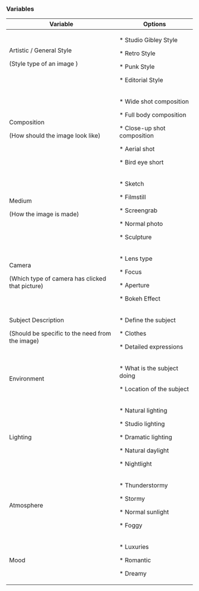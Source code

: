 
### Variables

| Variable | Options                                |
| ----- | -------------------------------------- |
| Artistic / General Style <p> (Style type of an image )| <p> * Studio Gibley Style <p> * Retro Style <p> * Punk Style <p> * Editorial Style |
| Composition <p> (How should the image look like)    | <p> * Wide shot composition <p> * Full body composition <p> * Close-up shot composition <p> * Aerial shot <p> * Bird eye short |
| Medium <p> (How the image is made)    | <p> * Sketch <p> * Filmstill <p> * Screengrab <p> * Normal photo <p> * Sculpture |
| Camera <p> (Which type of camera has clicked that picture)    | <p> * Lens type <p> * Focus <p> * Aperture <p> * Bokeh Effect |
| Subject Description <p> (Should be specific to the need from the image)    | <p> * Define the subject <p> * Clothes <p> * Detailed expressions |
| Environment | <p> * What is the subject doing <p> * Location of the subject |
| Lighting | <p> * Natural lighting <p> * Studio lighting <p> * Dramatic lighting <p> * Natural daylight <p> * Nightlight |
| Atmosphere | <p> * Thunderstormy <p> * Stormy <p> * Normal sunlight <p> * Foggy |
| Mood | <p> * Luxuries <p> * Romantic <p> * Dreamy |
